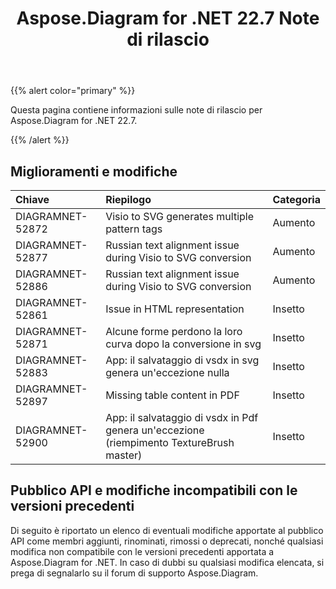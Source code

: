 ﻿---
title: Aspose.Diagram for .NET 22.7 Note di rilascio
type: docs
weight: 21
url: /it/net/aspose-diagram-for-net-22-7-release-notes/
---
{{% alert color="primary" %}} 

Questa pagina contiene informazioni sulle note di rilascio per Aspose.Diagram for .NET 22.7.

{{% /alert %}} 
## **Miglioramenti e modifiche**

|**Chiave**|**Riepilogo**|**Categoria**|
|:- |:- |:- |
|DIAGRAMNET-52872|Visio to SVG generates multiple pattern tags|Aumento|
|DIAGRAMNET-52877|Russian text alignment issue during Visio to SVG conversion|Aumento|
|DIAGRAMNET-52886|Russian text alignment issue during Visio to SVG conversion|Aumento|
|DIAGRAMNET-52861|Issue in HTML representation|Insetto|
|DIAGRAMNET-52871|Alcune forme perdono la loro curva dopo la conversione in svg|Insetto|
|DIAGRAMNET-52883|App: il salvataggio di vsdx in svg genera un'eccezione nulla|Insetto|
|DIAGRAMNET-52897|Missing table content in PDF|Insetto|
|DIAGRAMNET-52900|App: il salvataggio di vsdx in Pdf genera un'eccezione (riempimento TextureBrush master)|Insetto|

## **Pubblico API e modifiche incompatibili con le versioni precedenti**
Di seguito è riportato un elenco di eventuali modifiche apportate al pubblico API come membri aggiunti, rinominati, rimossi o deprecati, nonché qualsiasi modifica non compatibile con le versioni precedenti apportata a Aspose.Diagram for .NET. In caso di dubbi su qualsiasi modifica elencata, si prega di segnalarlo su il forum di supporto Aspose.Diagram.